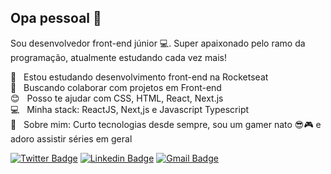 ## Opa pessoal 👋

Sou desenvolvedor front-end júnior :computer:. Super apaixonado pelo ramo da programação, atualmente estudando cada vez mais!

 :rocket:  &nbsp; Estou estudando desenvolvimento front-end na Rocketseat
 <br/> :purple_heart: &nbsp; Buscando colaborar com projetos em Front-end
 <br/> :blush: &nbsp; Posso te ajudar com CSS, HTML, React, Next.js
 <br/> :computer: &nbsp; Minha stack: ReactJS, Next,js e Javascript Typescript
 <br/> 💬  &nbsp; Sobre mim: Curto tecnologias desde sempre, sou um gamer nato 😎🎮 e adoro assistir séries em geral

<!-- Social Networks -->
 [![Twitter Badge](https://img.shields.io/badge/-Twitter-009900?style=flat-square&labelColor=009900&logo=twitter&logoColor=white&link=https://twitter.com/dieegosf)](https://twitter.com/MikeraOn)
[![Linkedin Badge](https://img.shields.io/badge/-Linkedin-009900?style=flat-square&logo=Linkedin&logoColor=white&link=https://www.linkedin.com/in/mike-fernando3g)](https://www.linkedin.com/in/mike-fernando3g/)
[![Gmail Badge](https://img.shields.io/badge/-Gmail-009900?style=flat-square&logo=Gmail&logoColor=white&link=mailto:tnsmikera@gmail.com)](mailto:tnsmikera@gmail.com)

